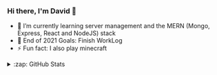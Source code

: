 ### Hi there, I'm David 👋

- 🌱 I’m currently learning server management and the MERN (Mongo, Express, React and NodeJS) stack
- 🥅 End of 2021 Goals: Finish WorkLog
- ⚡ Fun fact: I also play minecraft

<details>
  <summary>:zap: GitHub Stats</summary>
  <img align="left" alt="David's GitHub Stats" src="https://github-readme-stats.codestackr.vercel.app/api?username=DavidIlie&show_icons=true&hide_border=true" />
</details>

[website]: https://davidilie.com
[twitter]: https://twitter.com/AlbastruYT
[youtube]: https://youtube.com/c/davtdlthediamondlord
